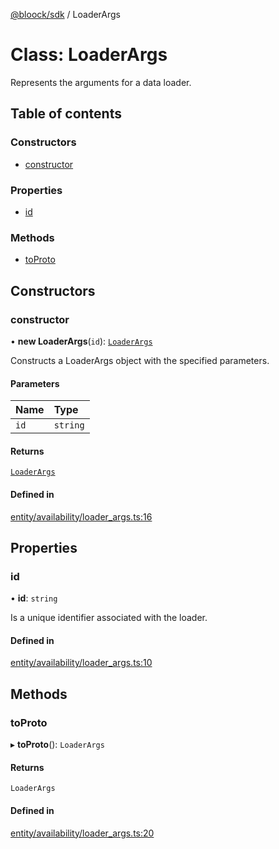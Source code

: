 [@bloock/sdk](../index.md) / LoaderArgs

# Class: LoaderArgs

Represents the arguments for a data loader.

## Table of contents

### Constructors

- [constructor](LoaderArgs.md#constructor)

### Properties

- [id](LoaderArgs.md#id)

### Methods

- [toProto](LoaderArgs.md#toproto)

## Constructors

### constructor

• **new LoaderArgs**(`id`): [`LoaderArgs`](LoaderArgs.md)

Constructs a LoaderArgs object with the specified parameters.

#### Parameters

| Name | Type |
| :------ | :------ |
| `id` | `string` |

#### Returns

[`LoaderArgs`](LoaderArgs.md)

#### Defined in

[entity/availability/loader_args.ts:16](https://github.com/bloock/bloock-sdk/blob/b0d86bb/languages/js/src/entity/availability/loader_args.ts#L16)

## Properties

### id

• **id**: `string`

Is a unique identifier associated with the loader.

#### Defined in

[entity/availability/loader_args.ts:10](https://github.com/bloock/bloock-sdk/blob/b0d86bb/languages/js/src/entity/availability/loader_args.ts#L10)

## Methods

### toProto

▸ **toProto**(): `LoaderArgs`

#### Returns

`LoaderArgs`

#### Defined in

[entity/availability/loader_args.ts:20](https://github.com/bloock/bloock-sdk/blob/b0d86bb/languages/js/src/entity/availability/loader_args.ts#L20)
